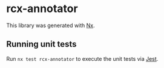 # rcx-annotator

This library was generated with [Nx](https://nx.dev).

## Running unit tests

Run `nx test rcx-annotator` to execute the unit tests via [Jest](https://jestjs.io).
